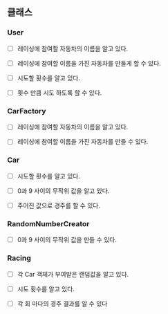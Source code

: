 ## 클래스

### User

- [ ] 레이싱에 참여할 자동차의 이름을 알고 있다.
- [ ] 레이싱에 참여할 이름을 가진 자동차를 만들게 할 수 있다.
- [ ] 시도할 횟수를 알고 있다.
- [ ] 횟수 만큼 시도 하도록 할 수 있다.



### CarFactory

- [ ] 레이싱에 참여할 자동차의 이름을 알고 있다.
- [ ] 레이싱에 참여할 이름을 가진 자동차를 만들 수 있다.


### Car

- [ ] 시도할 횟수를 알고 있다.
- [ ] 0과 9 사이의 무작위 값을 알고 있다.
- [ ] 주어진 값으로 경주를 할 수 있다.



### RandomNumberCreator

- [ ] 0과 9 사이의 무작위 값을 만들 수 있다.


### Racing

- [ ] 각 Car 객체가 부여받은 랜덤값을 알고 있다.
- [ ] 시도 횟수를 알고 있다.
- [ ] 각 회 마다의 경주 결과를 알 수 있다

